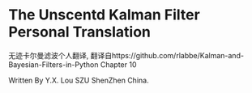 # The Unscentd Kalman Filter Personal Translation

无迹卡尔曼滤波个人翻译, 翻译自https://github.com/rlabbe/Kalman-and-Bayesian-Filters-in-Python Chapter 10 

Written By Y.X. Lou SZU ShenZhen China.


